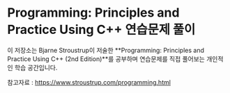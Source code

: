 # Programming: Principles and Practice Using C++ 연습문제 풀이

이 저장소는 Bjarne Stroustrup이 저술한 **Programming: Principles and Practice Using C++ (2nd Edition)**를 공부하며 연습문제를 직접 풀어보는 개인적인 학습 공간입니다.

참고자료 : https://www.stroustrup.com/programming.html